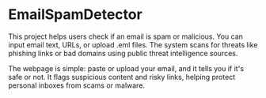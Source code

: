 # EmailSpamDetector
This project helps users check if an email is spam or malicious. You can input email text, URLs, or upload .eml files. The system scans for threats like phishing links or bad domains using public threat intelligence sources.

The webpage is simple: paste or upload your email, and it tells you if it's safe or not. It flags suspicious content and risky links, helping protect personal inboxes from scams or malware.
